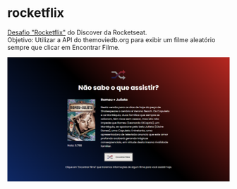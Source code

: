 # rocketflix

<a href="https://app.rocketseat.com.br/discover/challenges/rocketflix">Desafio "Rocketflix"</a> do Discover da Rocketseat. <br>
Objetivo: Utilizar a API do themoviedb.org para exibir um filme aleatório sempre que clicar em Encontrar Filme. <br>

![Desafio "Rocketflix"](https://github.com/madalena-rocha/rocketflix/blob/main/assets/rocketflix.png)
